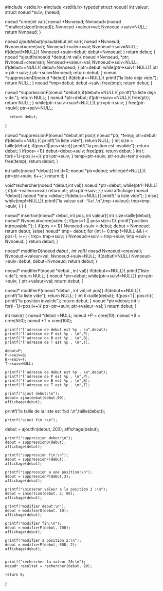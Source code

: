 #include <stdio.h>
#include <stdlib.h>
typedef struct noeud{
    int valeur;
    struct noeud *suiv;
}noeud;

noeud *cree(int val){
    noeud *Nvnoeud;
     Nvnoeud=(noeud *)malloc(sizeof(noeud));
     Nvnoeud->valeur=val;
     Nvnoeud->suiv=NULL;
     return Nvnoeud;
}

noeud *ajoutdebut(noeud*debut,int val){
    noeud *Nvnoeud;
    Nvnoeud=cree(val);
    Nvnoeud->valeur=val;
    Nvnoeud->suiv=NULL;
    if(debut!=NULL){
         Nvnoeud->suiv=debut;
         debut=Nvnoeud;
    }
    return debut;
}
noeud *ajoutfin(noeud *debut,int val){
    noeud *Nvnoeud, *ptr;
    Nvnoeud=cree(val);
    Nvnoeud->valeur=val;
    Nvnoeud->suiv=NULL;
    if(debut==NULL){
        debut=Nvnoeud;
    }
    ptr=debut;
        while(ptr->suiv!=NULL){
           ptr = ptr->suiv;
        }
    ptr->suiv=Nvnoeud;
    return debut;
    }
 noeud *suppressionD(noeud *debut){
     if(debut==NULL){
        printf("la liste deja vide.");
        return NULL;
     }
     noeud *tmp=debut;
     debut->suiv;
     free(tmp);
     return debut;
 }

  noeud *suppressionF(noeud *debut){
      if(debut==NULL){
        printf("la liste deja vide.");
        return NULL;
      }
      noeud *ptr=debut;
      if(ptr->suiv==NULL){
        free(ptr);
        return NULL;
      }
      while(ptr->suiv->suiv!=NULL){
        ptr=ptr->suiv;
        }
        free(ptr->suiv);
        ptr->suiv=NULL;

      return debut;
  }

  noeud *suppressionP(noeud *debut,int pos){
      noeud *ptr, *temp;
      ptr=debut;
      if(debut==NULL){
        printf("la liste vide");
        return NULL;
      }
      int size = taille(debut);
      if(pos<1||pos>size){
        printf("la postion est invalide");
        return debut;
      }
      if(pos==1){
        debut=debut->suiv;
        free(ptr);
        return debut;
      }
      int i;
      for(i=1;i<pos;i++){
        ptr=ptr->suiv;
      }
      temp=ptr->suiv;
      ptr->suiv=temp->suiv;
      free(temp);
      return debut;
  }

 int taille(noeud *debut){
     int tl=0;
     noeud *ptr=debut;
     while(ptr!=NULL){
        ptr=ptr->suiv;
        tl++;
     }
     return tl;
 }

 void*rechercher(noeud *debut,int val){
     noeud *ptr=debut;
     while(ptr!=NULL){
        if(ptr->valeur==val)
            return ptr;
        ptr=ptr->suiv;
     }
 }
void affichage (noeud *debut){
    noeud *tmp =debut;
    if(debut==NULL){
    printf("la liste vide");
    }
    else{
        while(tmp!=NULL){
            printf("la valeur est : %d .\n",tmp->valeur);
            tmp=tmp->suiv;
        }
    }
}

noeud* insertion(noeud* debut, int pos, int valeur){
    int size=taille(debut);
    noeud* Nvnoeud=cree(valeur);
    if(pos<1 || pos>size+1){
        printf("position introuvable!");
    }
    if(pos == 1){
        Nvnoeud->suiv = debut;
        debut = Nvnoeud;
        return debut;
    }else{
   noeud* tmp= debut;
    for (int i= 0;tmp !=NULL && i < pos-1; i++)
        {
        tmp= tmp->suiv;
        }
    Nvnoeud->suiv = tmp->suiv;
    tmp->suiv = Nvnoeud;
    }
    return debut;
}

noeud* modifierD(noeud *debut , int val){
     noeud* Nvnoeud=cree(val);
     Nvnoeud->valeur=val;
     Nvnoeud->suiv=NULL;
     if(debut!=NULL)
        Nvnoeud->suiv=debut;
     debut=Nvnoeud;
     return debut;
}

noeud* modifierF(noeud *debut , int val){
    if(debut==NULL){
        printf("liste vide");
        return NULL;
    }
    noeud *ptr=debut;
    while(ptr->suiv!=NULL){
        ptr=ptr->suiv;
    }
     ptr->valeur=val;
     return debut;
}

noeud* modifierP(noeud *debut , int val,int pos){
if(debut==NULL){
    printf("la liste vide");
    return NULL;
}
int tl=taille(debut);
  if(pos<1 || pos>tl){
    printf("la position invalide");
    return debut;
  }
   noeud *ptr=debut;
   int i;
   for(i=1;i<pos;i++){
    ptr=ptr->suiv;
    ptr->valeur=val;
   }
   return debut;
}

int main()
{
    noeud *debut =NULL;
    noeud *P = cree(10);
    noeud *B = cree(550);
    noeud *T = cree(100);

    printf("l'adresse de debut est %p . \n",debut);
    printf("l'adresse de P est %p . \n",P);
    printf("l'adresse de B est %p . \n",B);
    printf("l'adresse de T est %p . \n",T);

    debut=P;
    P->suiv=B;
    B->suiv=T;
    T->suiv=NULL;

    printf("l'adresse de debut est %p . \n",debut);
    printf("l'adresse de P est %p . \n",P);
    printf("l'adresse de B est %p . \n",B);
    printf("l'adresse de T est %p . \n",T);

    printf("ajout debut:\n");
    debut= ajoutdebut(debut,90);
    affichage(debut);

   printf("la taille de la liste est %d .\n",taille(debut));

    printf("ajout fin :\n");
   debut = ajoutfin(debut, 200);
   affichage(debut);

    printf("suppression debut:\n");
    debut = suppressionD(debut);
    affichage(debut);

    printf("suppression fin:\n");
    debut = suppressionF(debut);
    affichage(debut);

    printf("suppression a une position:\n");
    debut = suppressionP(debut,3);
    affichage(debut);

    printf("\ninserer valeur a la position 2 :\n");
    debut = insertion(debut, 2, 80);
    affichage(debut);

    printf("modifier debut:\n");
    debut = modifierD(debut, 10);
    affichage(debut);

    printf("modifier fin:\n");
    debut = modifierF(debut, 700);
    affichage(debut);

    printf("modifier a position 2:\n");
    debut = modifierP(debut, 600, 2);
    affichage(debut);


    printf("rechercher la valeur 20:\n");
    noeud* resultat = rechercher(debut, 20);

    return 0;
}
